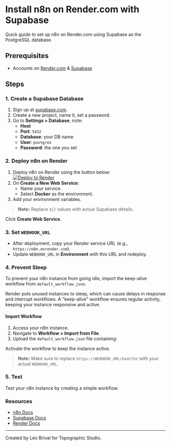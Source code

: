 # Install n8n on Render.com with Supabase

Quick guide to set up n8n on Render.com using Supabase as the PostgreSQL database.

## Prerequisites

- Accounts on [Render.com](https://render.com) & [Supabase](https://supabase.com)

## Steps

### 1. Create a Supabase Database

1. Sign up at [supabase.com](https://supabase.com).
2. Create a new project, name it, set a password.
3. Go to **Settings > Database**; note:
   - **Host**
   - **Port**: `5432`
   - **Database**: your DB name
   - **User**: `postgres`
   - **Password**: the one you set

### 2. Deploy n8n on Render

1. Deploy n8n on Render using the button below:
   <br/>
   [![Deploy to Render](https://render.com/images/deploy-to-render-button.svg)](https://render.com/deploy)
   <br/>
2. On **Create a New Web Service**:
   - Name your service.
   - Select **Docker** as the environment.
3. Add your environment variables.

> **Note:** Replace `${}` values with actual Supabase details.

Click **Create Web Service**.

### 3. Set `WEBHOOK_URL`

- After deployment, copy your Render service URL (e.g., `https://n8n.onrender.com`).
- Update `WEBHOOK_URL` in **Environment** with this URL and redeploy.

### 4. Prevent Sleep

To prevent your n8n instance from going idle, import the keep-alive workflow from `default_workflow.json`.

Render puts unused instances to sleep, which can cause delays in response and interrupt workflows. A "keep-alive" workflow ensures regular activity, keeping your instance responsive and active.

#### Import Workflow

1. Access your n8n instance.
2. Navigate to **Workflow > Import from File**.
3. Upload the `default_workflow.json` file containing:

Activate the workflow to keep the instance active.

> **Note:** Make sure to replace `https://WEBHOOK_URL/healthz` with your actual `WEBHOOK_URL`.

### 5. Test

Test your n8n instance by creating a simple workflow.

### Resources

- [n8n Docs](https://docs.n8n.io/)
- [Supabase Docs](https://supabase.com/docs)
- [Render Docs](https://render.com/docs)

---

Created by Léo Brival for Topographic Studio.
